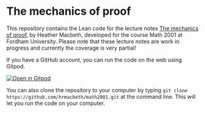 # The mechanics of proof

This repository contains the Lean code for the lecture notes [The mechanics of proof](https://hrmacbeth.github.io/math2001/index.html), by Heather Macbeth, developed for the course Math 2001 at Fordham University.  Please note that these lecture notes are work in progress and currently the coverage is very partial!

If you have a GitHub account, you can run the code on the web using Gitpod.

[![Open in Gitpod](https://gitpod.io/button/open-in-gitpod.svg)](https://gitpod.io/#https://github.com/hrmacbeth/math2001)

You can also clone the repository to your computer by typing `git clone https://github.com/hrmacbeth/math2001.git` at the command line.  This will let you run the code on your computer.